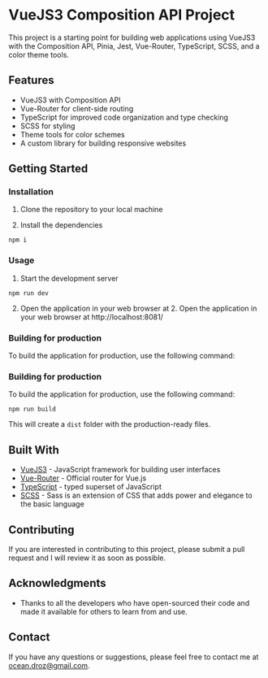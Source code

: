 # VueJS3 Composition API Project

This project is a starting point for building web applications using VueJS3 with the Composition API, Pinia, Jest, Vue-Router, TypeScript, SCSS, and a color theme tools.

## Features
- VueJS3 with Composition API
- Vue-Router for client-side routing
- TypeScript for improved code organization and type checking
- SCSS for styling
- Theme tools for color schemes
- A custom library for building responsive websites

## Getting Started

### Installation

1. Clone the repository to your local machine

2. Install the dependencies
```
npm i
```

### Usage

1. Start the development server
```
npm run dev
```

2. Open the application in your web browser at 2. Open the application in your web browser at http://localhost:8081/

### Building for production

To build the application for production, use the following command:


### Building for production

To build the application for production, use the following command:
```
npm run build
```

This will create a `dist` folder with the production-ready files.

## Built With

- [VueJS3](https://vuejs.org/) - JavaScript framework for building user interfaces
- [Vue-Router](https://router.vuejs.org/) - Official router for Vue.js
- [TypeScript](https://www.typescriptlang.org/) - typed superset of JavaScript
- [SCSS](https://sass-lang.com/) - Sass is an extension of CSS that adds power and elegance to the basic language

## Contributing

If you are interested in contributing to this project, please submit a pull request and I will review it as soon as possible.

<!-- ## License

This project is licensed under the MIT License - see the [LICENSE](LICENSE) file for details. -->

## Acknowledgments

- Thanks to all the developers who have open-sourced their code and made it available for others to learn from and use.

## Contact

If you have any questions or suggestions, please feel free to contact me at ocean.droz@gmail.com.
